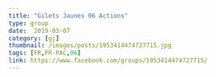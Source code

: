 ```yaml
---
title: "Gilets Jaunes 06 Actions"
type: group
date:  2019-03-07
category: [gj]
thumbnail: /images/posts/1953414474727715.jpg
tags: [FR,FR-PAC,06]
link: https://www.facebook.com/groups/1953414474727715/
---
```

